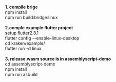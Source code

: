 <br>
<b>1. compile brige<br></b>
npm install<br>
npm run build:bridge:linux<br>
<br>
<b>2.comple example flutter project<br></b>
setup flutter2.8.1<br>
flutter config --enable-linux-desktop<br>
cd kraken/example/<br>
flutter run -d linux<br>
<br>
<b>3. release.wasm source is in assemblyscript-demo<br></b>
cd assemblyscript-demo<br>
npm install<br>
npm run asbuild<br>

